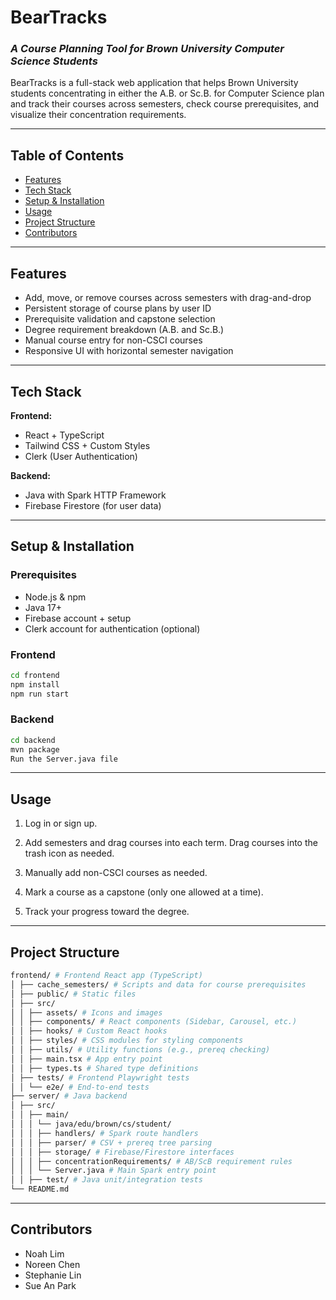 # BearTracks

### _A Course Planning Tool for Brown University Computer Science Students_

BearTracks is a full-stack web application that helps Brown University students concentrating in either the A.B. or Sc.B. for Computer Science plan and track their courses across semesters, check course prerequisites, and visualize their concentration requirements.

---

## Table of Contents

- [Features](#features)
- [Tech Stack](#tech-stack)
- [Setup & Installation](#setup--installation)
- [Usage](#usage)
- [Project Structure](#project-structure)
- [Contributors](#contributors)

---

## Features

- Add, move, or remove courses across semesters with drag-and-drop
- Persistent storage of course plans by user ID
- Prerequisite validation and capstone selection
- Degree requirement breakdown (A.B. and Sc.B.)
- Manual course entry for non-CSCI courses
- Responsive UI with horizontal semester navigation

---

## Tech Stack

**Frontend:**

- React + TypeScript
- Tailwind CSS + Custom Styles
- Clerk (User Authentication)

**Backend:**

- Java with Spark HTTP Framework
- Firebase Firestore (for user data)

---

## Setup & Installation

### Prerequisites

- Node.js & npm
- Java 17+
- Firebase account + setup
- Clerk account for authentication (optional)

### Frontend

```bash
cd frontend
npm install
npm run start
```

### Backend

```bash
cd backend
mvn package
Run the Server.java file
```

---

## Usage

1. Log in or sign up.

2. Add semesters and drag courses into each term. Drag courses into the trash icon as needed.

3. Manually add non-CSCI courses as needed.

4. Mark a course as a capstone (only one allowed at a time).

5. Track your progress toward the degree.

---

## Project Structure

```bash
frontend/ # Frontend React app (TypeScript)
│ ├── cache_semesters/ # Scripts and data for course prerequisites
│ ├── public/ # Static files
│ ├── src/
│ │ ├── assets/ # Icons and images
│ │ ├── components/ # React components (Sidebar, Carousel, etc.)
│ │ ├── hooks/ # Custom React hooks
│ │ ├── styles/ # CSS modules for styling components
│ │ ├── utils/ # Utility functions (e.g., prereq checking)
│ │ ├── main.tsx # App entry point
│ │ ├── types.ts # Shared type definitions
│ ├── tests/ # Frontend Playwright tests
│ │ └── e2e/ # End-to-end tests
├── server/ # Java backend
│ ├── src/
│ │ ├── main/
│ │ │ └── java/edu/brown/cs/student/
│ │ │ ├── handlers/ # Spark route handlers
│ │ │ ├── parser/ # CSV + prereq tree parsing
│ │ │ ├── storage/ # Firebase/Firestore interfaces
│ │ │ ├── concentrationRequirements/ # AB/ScB requirement rules
│ │ │ └── Server.java # Main Spark entry point
│ │ ├── test/ # Java unit/integration tests
└── README.md
```

---

## Contributors

- Noah Lim
- Noreen Chen
- Stephanie Lin
- Sue An Park
